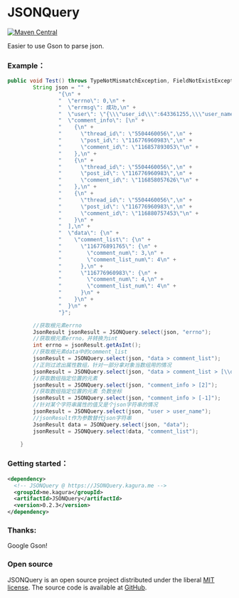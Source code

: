 # JSONQuery 
[![Maven Central](https://maven-badges.herokuapp.com/maven-central/me.kagura/JSONQuery/badge.svg)](https://maven-badges.herokuapp.com/maven-central/me.kagura/JSONQuery)

Easier to use Gson to parse json.

### Example：
~~~java
public void Test() throws TypeNotMismatchException, FieldNotExistException {
        String json = "" +
                "{\n" +
                "  \"errno\": 0,\n" +
                "  \"errmsg\": 成功,\n" +
                "  \"user\": \"{\\\"user_id\\\":643361255,\\\"user_name\\\":\\\"鹞之神乐\\\",\\\"user_sex\\\":1,\\\"user_status\\\":1}\",\n" +
                "  \"comment_info\": [\n" +
                "    {\n" +
                "      \"thread_id\": \"5504460056\",\n" +
                "      \"post_id\": \"116776960983\",\n" +
                "      \"comment_id\": \"116857893053\"\n" +
                "    },\n" +
                "    {\n" +
                "      \"thread_id\": \"5504460056\",\n" +
                "      \"post_id\": \"116776960983\",\n" +
                "      \"comment_id\": \"116858057626\"\n" +
                "    },\n" +
                "    {\n" +
                "      \"thread_id\": \"5504460056\",\n" +
                "      \"post_id\": \"116776960983\",\n" +
                "      \"comment_id\": \"116880757453\"\n" +
                "    }\n" +
                "  ],\n" +
                "  \"data\": {\n" +
                "    \"comment_list\": {\n" +
                "      \"116776891765\": {\n" +
                "        \"comment_num\": 3,\n" +
                "        \"comment_list_num\": 4\n" +
                "      },\n" +
                "      \"116776960983\": {\n" +
                "        \"comment_num\": 4,\n" +
                "        \"comment_list_num\": 4\n" +
                "      }\n" +
                "    }\n" +
                "  }\n" +
                "}";

        //获取根元素errno
        JsonResult jsonResult = JSONQuery.select(json, "errno");
        //获取根元素errno，并转换为int
        int errno = jsonResult.getAsInt();
        //获取根元素data中的comment_list
        jsonResult = JSONQuery.select(json, "data > comment_list");
        //正则过滤出属性数组，针对一部分拿对象当数组用的情况
        jsonResult = JSONQuery.select(json, "data > comment_list > [\\d+]");
        //获取数组指定位置的元素
        jsonResult = JSONQuery.select(json, "comment_info > [2]");
        //获取数组指定位置的元素 负数坐标
        jsonResult = JSONQuery.select(json, "comment_info > [-1]");
        //针对某个字符串属性的值又是个json字符串的情况
        jsonResult = JSONQuery.select(json, "user > user_name");
        //jsonResult作为参数替代json字符串
        JsonResult data = JSONQuery.select(json, "data");
        jsonResult = JSONQuery.select(data, "comment_list");

    }
~~~

### Getting started：
~~~xml
<dependency>
  <!-- JSONQuery @ https://JSONQuery.kagura.me -->
  <groupId>me.kagura</groupId>
  <artifactId>JSONQuery</artifactId>
  <version>0.2.3</version>
</dependency>
~~~

### Thanks:
Google Gson!

### Open source
JSONQuery is an open source project distributed under the liberal [MIT license](https://github.com/KingFalse/JSONQuery/blob/master/LICENSE). The source code is available at [GitHub](https://github.com/KingFalse/JSONQuery).
